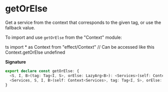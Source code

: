 # getOrElse

Get a service from the context that corresponds to the given tag, or
use the fallback value.

To import and use `getOrElse` from the "Context" module:

ts
import \* as Context from "effect/Context"
// Can be accessed like this
Context.getOrElse
undefined

**Signature**

```ts
export declare const getOrElse: {
  <S, I, B>(tag: Tag<I, S>, orElse: LazyArg<B>): <Services>(self: Context<Services>) => S | B
  <Services, S, I, B>(self: Context<Services>, tag: Tag<I, S>, orElse: LazyArg<B>): S | B
}
```
